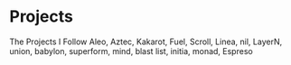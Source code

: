 # Projects
The Projects I Follow
Aleo, Aztec, Kakarot, Fuel, Scroll, Linea, nil, LayerN, union, babylon, superform, mind, blast list, initia, monad, Espreso
